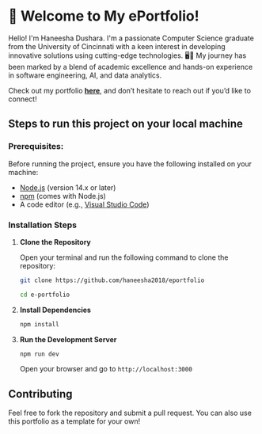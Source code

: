 # 🌟 Welcome to My ePortfolio!

Hello! I'm Haneesha Dushara. I'm a passionate Computer Science graduate from the University of Cincinnati with a keen interest in developing innovative solutions using cutting-edge technologies. 🖥️🚀 My journey has been marked by a blend of academic excellence and hands-on experience in software engineering, AI, and data analytics.


Check out my portfolio [**here**](https://haneesha2018.github.io/eportfolio/), and don’t hesitate to reach out if you’d like to connect!

## Steps to run this project on your local machine

### Prerequisites:
Before running the project, ensure you have the following installed on your machine:

- [Node.js](https://nodejs.org/) (version 14.x or later)
- [npm](https://www.npmjs.com/) (comes with Node.js)
- A code editor (e.g., [Visual Studio Code](https://code.visualstudio.com/))

### Installation Steps

1. **Clone the Repository**

   Open your terminal and run the following command to clone the repository:

   ```bash
   git clone https://github.com/haneesha2018/eportfolio

   cd e-portfolio
   ```
2. **Install Dependencies**
   ```bash
   npm install
   ```
3. **Run the Development Server**
   ```bash
   npm run dev
   ```
   Open your browser and go to ```http://localhost:3000```

## Contributing
Feel free to fork the repository and submit a pull request. You can also use this portfolio as a template for your own!
